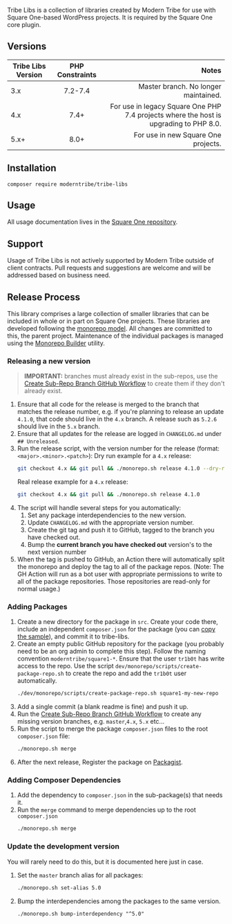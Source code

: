 Tribe Libs is a collection of libraries created by Modern Tribe
for use with Square One-based WordPress projects. It is required by the
Square One core plugin.

## Versions

| Tribe Libs Version | PHP Constraints |                                                                                 Notes |
|--------------------|:---------------:|--------------------------------------------------------------------------------------:|
| 3.x                |     7.2-7.4     |                                                  Master branch. No longer maintained. |
| 4.x                |      7.4+       | For use in legacy Square One PHP 7.4 projects where the host is upgrading to PHP 8.0. |
| 5.x+               |      8.0+       |                                                   For use in new Square One projects. |

## Installation

```
composer require moderntribe/tribe-libs
```

## Usage

All usage documentation lives in the [Square One repository](https://github.com/moderntribe/square-one/tree/master/docs).

## Support

Usage of Tribe Libs is not actively supported by Modern Tribe outside of client contracts. Pull requests and suggestions are welcome and will be addressed based on business need.

## Release Process

This library comprises a large collection of smaller libraries that can be included
in whole or in part on Square One projects. These libraries are developed
following the [monorepo model](https://gomonorepo.org/). All changes are
committed to this, the parent project. Maintenance of the individual packages
is managed using the [Monorepo Builder](https://github.com/Symplify/MonorepoBuilder) utility.

### Releasing a new version

> **IMPORTANT:** branches must already exist in the sub-repos, use the [Create Sub-Repo Branch GitHub Workflow](https://github.com/moderntribe/tribe-libs/actions/workflows/sub-repo-branch-create.yml) to create them if they don't already exist.

1. Ensure that all code for the release is merged to the branch that matches the release number, e.g. if you're planning to release an update `4.1.0`, that code should live in the `4.x` branch. A release such as `5.2.6` should live in the `5.x` branch.
1. Ensure that all updates for the release are logged in `CHANGELOG.md` under `## Unreleased`.
1. Run the release script, with the version number for the release (format: `<major>.<minor>.<patch>`):
   Dry run example for a `4.x` release:
   ``` bash
   git checkout 4.x && git pull && ./monorepo.sh release 4.1.0 --dry-run
   ```
   Real release example for a `4.x` release:
   ``` bash
   git checkout 4.x && git pull && ./monorepo.sh release 4.1.0
   ``` 
1. The script will handle several steps for you automatically:
    1. Set any package interdependencies to the new version.
    1. Update `CHANGELOG.md` with the appropriate version number.
    1. Create the git tag and push it to GitHub, tagged to the branch you have checked out.
    1. Bump the **current branch you have checked out** version's to the next version number
1. When the tag is pushed to GitHub, an Action there will automatically split the monorepo and deploy the tag
   to all of the package repos. (Note: The GH Action will run as a bot user with appropriate permissions
   to write to all of the package repositories. Those repositories are read-only for normal usage.)

### Adding Packages

1. Create a new directory for the package in `src`. Create your code there, include an independent
   `composer.json` for the package (you can [copy the sample](dev/monorepo/samples/composer.json)),
   and commit it to tribe-libs.
1. Create an empty public GitHub repository for the package (you probably need to be an org admin to
   complete this step). Follow the naming convention `moderntribe/square1-*`. Ensure that the user `tr1b0t`
   has write access to the repo. Use the script `dev/monorepo/scripts/create-package-repo.sh`
   to create the repo and add the `tr1b0t` user automatically.
   ```bash
   ./dev/monorepo/scripts/create-package-repo.sh square1-my-new-repo
   ```
1. Add a single commit (a blank readme is fine) and push it up.
1. Run the [Create Sub-Repo Branch GitHub Workflow](https://github.com/moderntribe/tribe-libs/actions/workflows/sub-repo-branch-create.yml) to create any missing version branches, e.g. `master`,`4.x`, `5.x` etc...
1. Run the script to merge the package `composer.json` files to the root
   `composer.json` file:
   ```bash
   ./monorepo.sh merge
   ```
1. After the next release, Register the package on [Packagist](https://packagist.org/packages/submit).

### Adding Composer Dependencies

1. Add the dependency to `composer.json` in the sub-package(s) that needs it.
1. Run the `merge` command to merge dependencies up to the root `composer.json`
   ```bash
   ./monorepo.sh merge
   ```

### Update the development version

You will rarely need to do this, but it is documented here just in case.

1. Set the `master` branch alias for all packages:
   ```bash
   ./monorepo.sh set-alias 5.0
   ```
1. Bump the interdependencies among the packages to the same version.
   ```
   ./monorepo.sh bump-interdependency "^5.0"
   ```
